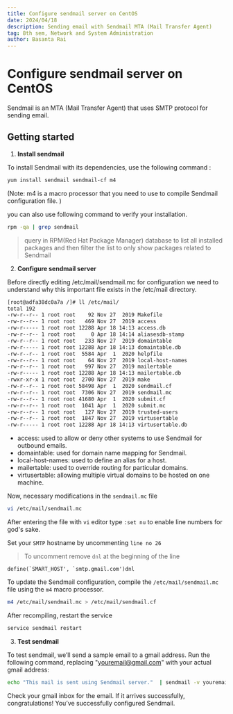 ```yaml
---
title: Configure sendmail server on CentOS
date: 2024/04/18
description: Sending email with Sendmail MTA (Mail Transfer Agent)
tag: 8th sem, Network and System Administration
author: Basanta Rai
---
```


# Configure sendmail server on CentOS

Sendmail is an MTA (Mail Transfer Agent) that uses SMTP protocol for sending email.

## Getting started

1. **Install sendmail**

To install Sendmail with its dependencies, use the following command :

```sh
yum install sendmail sendmail-cf m4
```

(Note: m4 is a macro processor that you need to use to compile Sendmail configuration file. )

you can also use following command to verify your installation.

```sh
rpm -qa | grep sendmail
```

> query in RPM(Red Hat Package Manager) database to list all installed packages and then filter the list to only show packages related to Sendmail

2. **Configure sendmail server**

Before directly editing /etc/mail/sendmail.mc for configuration we need to understand why this important file exists in the /etc/mail directory.

```sh
[root@adfa38dc0a7a /]# ll /etc/mail/
total 192
-rw-r--r-- 1 root root    92 Nov 27  2019 Makefile
-rw-r--r-- 1 root root   469 Nov 27  2019 access
-rw-r----- 1 root root 12288 Apr 18 14:13 access.db
-rw-r--r-- 1 root root     0 Apr 18 14:14 aliasesdb-stamp
-rw-r--r-- 1 root root   233 Nov 27  2019 domaintable
-rw-r----- 1 root root 12288 Apr 18 14:13 domaintable.db
-rw-r--r-- 1 root root  5584 Apr  1  2020 helpfile
-rw-r--r-- 1 root root    64 Nov 27  2019 local-host-names
-rw-r--r-- 1 root root   997 Nov 27  2019 mailertable
-rw-r----- 1 root root 12288 Apr 18 14:13 mailertable.db
-rwxr-xr-x 1 root root  2700 Nov 27  2019 make
-rw-r--r-- 1 root root 58498 Apr  1  2020 sendmail.cf
-rw-r--r-- 1 root root  7306 Nov 27  2019 sendmail.mc
-rw-r--r-- 1 root root 41680 Apr  1  2020 submit.cf
-rw-r--r-- 1 root root  1041 Apr  1  2020 submit.mc
-rw-r--r-- 1 root root   127 Nov 27  2019 trusted-users
-rw-r--r-- 1 root root  1847 Nov 27  2019 virtusertable
-rw-r----- 1 root root 12288 Apr 18 14:13 virtusertable.db
```

- access: used to allow or deny other systems to use Sendmail for outbound emails.
- domaintable: used for domain name mapping for Sendmail.
- local-host-names: used to define an alias for a host.
- mailertable: used to override routing for particular domains.
- virtusertable: allowing multiple virtual domains to be hosted on one machine.

Now, necessary modifications in the `sendmail.mc` file

```sh
vi /etc/mail/sendmail.mc
```

After entering the file with `vi` editor type `:set nu` to enable line numbers for god's sake.

Set your `SMTP` hostname by uncommenting `line no 26`

> To uncomment remove `dnl` at the beginning of the line

```
define(`SMART_HOST', `smtp.gmail.com')dnl
```

To update the Sendmail configuration, compile the `/etc/mail/sendmail.mc` file using the `m4` macro processor.

```sh
m4 /etc/mail/sendmail.mc > /etc/mail/sendmail.cf
```

After recompiling, restart the service

```sh
service sendmail restart
```

3. **Test sendmail**

To test sendmail, we’ll send a sample email to a gmail address.
Run the following command, replacing "youremail@gmail.com" with your actual gmail address:

```sh
echo "This mail is sent using Sendmail server."  | sendmail -v youremail@gmail.com
```

Check your gmail inbox for the email. If it arrives successfully, congratulations! You’ve successfully configured Sendmail.
